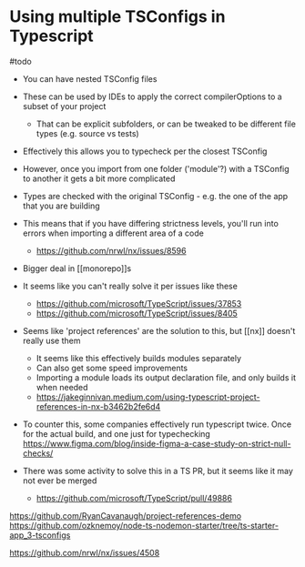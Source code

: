 # Using multiple TSConfigs in Typescript

#todo 

- You can have nested TSConfig files
- These can be used by IDEs to apply the correct compilerOptions to a subset of your project
	- That can be explicit subfolders, or can be tweaked to be different file types (e.g. source vs tests)
- Effectively this allows you to typecheck per the closest TSConfig

- However, once you import from one folder ('module'?) with a TSConfig to another it gets a bit more complicated
- Types are checked with the original TSConfig - e.g. the one of the app that you are building
- This means that if you have differing strictness levels, you'll run into errors when importing a different area of a code
	- https://github.com/nrwl/nx/issues/8596
- Bigger deal in [[monorepo]]s
- It seems like you can't really solve it per issues like these
	- https://github.com/microsoft/TypeScript/issues/37853
	- https://github.com/microsoft/TypeScript/issues/8405
- Seems like 'project references' are the solution to this, but [[nx]] doesn't really use them
	- It seems like this effectively builds modules separately
	- Can also get some speed improvements
	- Importing a module loads its output declaration file, and only builds it when needed
	- https://jakeginnivan.medium.com/using-typescript-project-references-in-nx-b3462b2fe6d4
- To counter this, some companies effectively run typescript twice. Once for the actual build, and one just for typechecking https://www.figma.com/blog/inside-figma-a-case-study-on-strict-null-checks/
- There was some activity to solve this in a TS PR, but it seems like it may not ever be merged
	- https://github.com/microsoft/TypeScript/pull/49886

https://github.com/RyanCavanaugh/project-references-demo
https://github.com/ozknemoy/node-ts-nodemon-starter/tree/ts-starter-app_3-tsconfigs

https://github.com/nrwl/nx/issues/4508